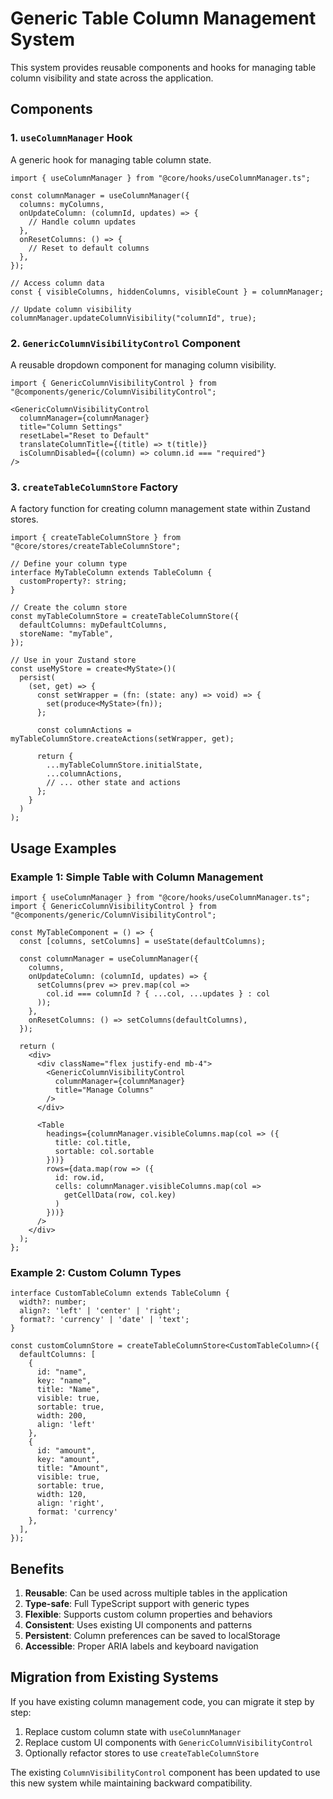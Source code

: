 # Generic Table Column Management System

This system provides reusable components and hooks for managing table column visibility and state across the application.

## Components

### 1. `useColumnManager` Hook

A generic hook for managing table column state.

```tsx
import { useColumnManager } from "@core/hooks/useColumnManager.ts";

const columnManager = useColumnManager({
  columns: myColumns,
  onUpdateColumn: (columnId, updates) => {
    // Handle column updates
  },
  onResetColumns: () => {
    // Reset to default columns
  },
});

// Access column data
const { visibleColumns, hiddenColumns, visibleCount } = columnManager;

// Update column visibility
columnManager.updateColumnVisibility("columnId", true);
```

### 2. `GenericColumnVisibilityControl` Component

A reusable dropdown component for managing column visibility.

```tsx
import { GenericColumnVisibilityControl } from "@components/generic/ColumnVisibilityControl";

<GenericColumnVisibilityControl
  columnManager={columnManager}
  title="Column Settings"
  resetLabel="Reset to Default"
  translateColumnTitle={(title) => t(title)}
  isColumnDisabled={(column) => column.id === "required"}
/>
```

### 3. `createTableColumnStore` Factory

A factory function for creating column management state within Zustand stores.

```tsx
import { createTableColumnStore } from "@core/stores/createTableColumnStore";

// Define your column type
interface MyTableColumn extends TableColumn {
  customProperty?: string;
}

// Create the column store
const myTableColumnStore = createTableColumnStore({
  defaultColumns: myDefaultColumns,
  storeName: "myTable",
});

// Use in your Zustand store
const useMyStore = create<MyState>()(
  persist(
    (set, get) => {
      const setWrapper = (fn: (state: any) => void) => {
        set(produce<MyState>(fn));
      };
      
      const columnActions = myTableColumnStore.createActions(setWrapper, get);
      
      return {
        ...myTableColumnStore.initialState,
        ...columnActions,
        // ... other state and actions
      };
    }
  )
);
```

## Usage Examples

### Example 1: Simple Table with Column Management

```tsx
import { useColumnManager } from "@core/hooks/useColumnManager.ts";
import { GenericColumnVisibilityControl } from "@components/generic/ColumnVisibilityControl";

const MyTableComponent = () => {
  const [columns, setColumns] = useState(defaultColumns);
  
  const columnManager = useColumnManager({
    columns,
    onUpdateColumn: (columnId, updates) => {
      setColumns(prev => prev.map(col => 
        col.id === columnId ? { ...col, ...updates } : col
      ));
    },
    onResetColumns: () => setColumns(defaultColumns),
  });

  return (
    <div>
      <div className="flex justify-end mb-4">
        <GenericColumnVisibilityControl
          columnManager={columnManager}
          title="Manage Columns"
        />
      </div>
      
      <Table 
        headings={columnManager.visibleColumns.map(col => ({
          title: col.title,
          sortable: col.sortable
        }))}
        rows={data.map(row => ({
          id: row.id,
          cells: columnManager.visibleColumns.map(col => 
            getCellData(row, col.key)
          )
        }))}
      />
    </div>
  );
};
```

### Example 2: Custom Column Types

```tsx
interface CustomTableColumn extends TableColumn {
  width?: number;
  align?: 'left' | 'center' | 'right';
  format?: 'currency' | 'date' | 'text';
}

const customColumnStore = createTableColumnStore<CustomTableColumn>({
  defaultColumns: [
    { 
      id: "name", 
      key: "name", 
      title: "Name", 
      visible: true, 
      sortable: true,
      width: 200,
      align: 'left'
    },
    { 
      id: "amount", 
      key: "amount", 
      title: "Amount", 
      visible: true, 
      sortable: true,
      width: 120,
      align: 'right',
      format: 'currency'
    },
  ],
});
```

## Benefits

1. **Reusable**: Can be used across multiple tables in the application
2. **Type-safe**: Full TypeScript support with generic types
3. **Flexible**: Supports custom column properties and behaviors
4. **Consistent**: Uses existing UI components and patterns
5. **Persistent**: Column preferences can be saved to localStorage
6. **Accessible**: Proper ARIA labels and keyboard navigation

## Migration from Existing Systems

If you have existing column management code, you can migrate it step by step:

1. Replace custom column state with `useColumnManager`
2. Replace custom UI components with `GenericColumnVisibilityControl`
3. Optionally refactor stores to use `createTableColumnStore`

The existing `ColumnVisibilityControl` component has been updated to use this new system while maintaining backward compatibility.
